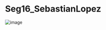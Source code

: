 # Seg16_SebastianLopez

![image](https://user-images.githubusercontent.com/93749651/170172308-ca758b82-63ab-4403-bab1-d4013cb0bec8.png)
